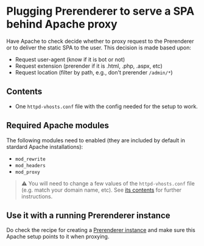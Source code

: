 # Plugging Prerenderer to serve a SPA behind Apache proxy

Have Apache to check decide whether to proxy request to the Prerenderer or to deliver the static SPA to the user. This decision is made based upon:

- Request user-agent (know if it is bot or not)
- Request extension (prerender if it is .html, .php, .aspx, etc)
- Request location (filter by path, e.g., don't prerender `/admin/*`)

## Contents

- One `httpd-vhosts.conf` file with the config needed for the setup to work.

## Required Apache modules

The following modules need to enabled (they are included by default in stardard Apache installations):

- `mod_rewrite`
- `mod_headers`
- `mod_proxy`

> ⚠️ You will need to change a few values of the `httpd-vhosts.conf` file (e.g. match your domain name, etc). See [its contents](https://github.com/duartealexf/seo-prerenderer/blob/master/recipes/apache-proxy-http/2.4/httpd-vhosts.conf) for further instructions.

## Use it with a running Prerenderer instance

Do check the recipe for creating a [Prerenderer instance](https://github.com/duartealexf/seo-prerenderer/blob/master/recipes/prerenderer-behind-proxy) and make sure this Apache setup points to it when proxying.
